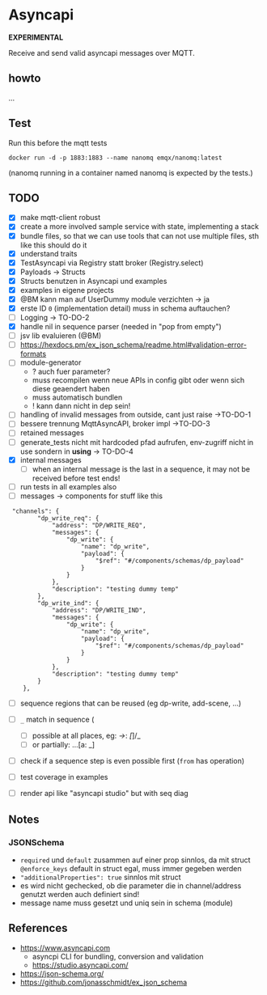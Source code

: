 # Asyncapi

**EXPERIMENTAL**

Receive and send valid asyncapi messages over MQTT.


## howto

...


## Test

Run this before the mqtt tests 

```
docker run -d -p 1883:1883 --name nanomq emqx/nanomq:latest
```

(nanomq running in a container named nanomq is expected by the tests.)


## TODO

- [x] make mqtt-client robust
- [x] create a more involved sample service with state, implementing a stack
- [x] bundle files, so that we can use tools that can not use multiple files, sth like this should do it 
- [x] understand traits
- [x] TestAsyncapi via Registry statt broker (Registry.select)
- [x] Payloads -> Structs 
- [x] Structs benutzen in Asyncapi und examples
- [x] examples in eigene projects
- [x] @BM kann man auf UserDummy module verzichten -> ja
- [x] erste ID `0` (implementation detail) muss in schema auftauchen? 
- [ ] Logging -> TO-DO-2
- [x] handle nil in sequence parser (needed in "pop from empty")
- [ ] jsv lib evaluieren (@BM)
- [ ] https://hexdocs.pm/ex_json_schema/readme.html#validation-error-formats
- [ ] module-generator
  - ? auch fuer parameter?
  - muss recompilen wenn neue APIs in config gibt oder wenn sich diese geaendert haben
  - muss automatisch bundlen
  - ! kann dann nicht in dep sein!
- [ ] handling of invalid messages from outside, cant just raise ->TO-DO-1
- [ ] bessere trennung MqttAsyncAPI, broker impl ->TO-DO-3
- [ ] retained messages
- [ ] generate_tests nicht mit hardcoded pfad aufrufen, env-zugriff nicht in use sondern in __using__ -> TO-DO-4
- [x] internal messages
  - [ ] when an internal message is the last in a sequence, it may not be received before test ends!
- [ ] run tests in all examples also
- [ ] messages -> components for stuff like this
```
 "channels": {
        "dp_write_req": {
            "address": "DP/WRITE_REQ",
            "messages": {
                "dp_write": {
                    "name": "dp_write",
                    "payload": {
                        "$ref": "#/components/schemas/dp_payload"
                    }
                }
            },
            "description": "testing dummy temp"
        },
        "dp_write_ind": {
            "address": "DP/WRITE_IND",
            "messages": {
                "dp_write": {
                    "name": "dp_write",
                    "payload": {
                        "$ref": "#/components/schemas/dp_payload"
                    }
                }
            },
            "description": "testing dummy temp"
        }
    },
```
- [ ] sequence regions that can be reused (eg dp-write, add-scene, ...)
- [ ] `_` match in sequence (
    - [ ] possible at all places, eg:  _->_: _[_]/_ 
    - [ ] or partially: ...[a: _]
- [ ] check if a sequence step is even possible first (`from` has operation)
- [ ] test coverage in examples
- [ ] render api like "asyncapi studio" but with seq diag
  



## Notes

### JSONSchema


- `required` und `default` zusammen auf einer prop sinnlos, da mit struct `@enforce_keys` default in struct egal, muss immer gegeben werden
- `"additionalProperties": true` sinnlos mit struct
- es wird nicht gechecked, ob die parameter die in channel/address genutzt werden auch definiert sind!
- message name muss gesetzt und uniq sein in schema (module)

## References

- https://www.asyncapi.com 
  - asyncpi CLI for bundling, conversion and validation
  - https://studio.asyncapi.com/
- https://json-schema.org/
- https://github.com/jonasschmidt/ex_json_schema